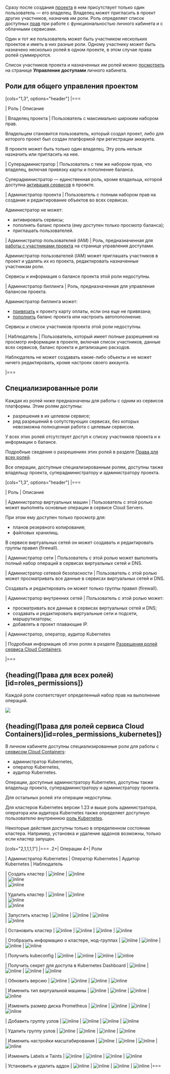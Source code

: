 Сразу после создания [проекта](../projects) в нем присутствует только один пользователь — его владелец. Владелец может пригласить в проект других участников, назначив им роли. Роль определяет список доступных [прав](#roles_permissions) при работе с функциональностью личного кабинета и с облачными сервисами.

Один и тот же пользователь может быть участником нескольких проектов и иметь в них разные роли. Одному участнику может быть назначено несколько ролей в одном проекте, в этом случае права ролей суммируются.

Список участников проекта и назначенных им ролей можно [посмотреть](../../service-management/project-settings/access-manage) на странице **Управление доступами** личного кабинета.

## Роли для общего управления проектом

[cols="1,3", options="header"]
|===

| Роль
| Описание

| Владелец проекта
| Пользователь с максимально широким набором прав.

Владельцем становится пользователь, который создал проект, либо для которого проект был создан платформой при регистрации аккаунта.

В проекте может быть только один владелец. Эту роль нельзя назначить или пригласить на нее.

| Суперадминистратор
| Пользователь с тем же набором прав, что владелец, включая привязку карты и пополнение баланса.

Суперадминистратор — единственная роль, кроме владельца, которой доступна [активация сервисов](../../service-management/activation) в проекте.

| Администратор проекта
| Пользователь с полным набором прав на создание и редактирование объектов во всех сервисах.

Администратор не может:

- активировать сервисы;
- пополнять баланс проекта (ему доступен только просмотр баланса);
- приглашать пользователей.

| Администратор пользователей (IAM)
| Роль, предназначенная для [работы с участниками проекта](../../service-management/project-settings/access-manage) на странице управления доступами.

Администратор пользователей (IAM) может приглашать участников в проект и удалять их из проекта, редактировать назначенные участникам роли.

Сервисы и информация о балансе проекта этой роли недоступны.

| Администратор биллинга
| Роль, предназначенная для управления балансом проекта.

Администратор биллинга может:

- [привязать](/ru/intro/billing/service-management/add-card) к проекту карту оплаты, если она еще не привязана;
- [пополнить](/ru/intro/billing/service-management/payment) баланс проекта или настроить автопополнение.

Сервисы и список участников проекта этой роли недоступны.

| Наблюдатель
| Пользователь, который имеет полные разрешения на просмотр информации в проекте, включая список участников, данные 
всех сервисов, баланс проекта и детализацию расходов.

Наблюдатель не может создавать какие-либо объекты и не может ничего редактировать, кроме настроек своего аккаунта.

|===

## Специализированные роли

Каждая из ролей ниже предназначены для работы с одним из сервисов платформы. Этим ролям доступны:

- разрешения в их целевом сервисе;
- ряд разрешений в сопутствующих сервисах, без которых невозможна полноценная работа с целевым сервисом.

У всех этих ролей отсутствует доступ к списку участников проекта и к информации о балансе.

Подробные сведения о разрешениях этих ролей в разделе [Права для всех ролей](#roles_permissions).

Все операции, доступные специализированным ролям, доступны также владельцу проекта, суперадминистратору и администратору проекта.

[cols="1,3", options="header"]
|===

| Роль
| Описание

| Администратор виртуальных машин
| Пользователь с этой ролью может выполнять основные операции в сервисе Cloud Servers.

При этом ему доступен только просмотр для:

- планов резервного копирования;
- файловых хранилищ.

В сервисе виртуальных сетей он может создавать и редактировать группы правил (firewall).

| Администратор сети
| Пользователь с этой ролью может выполнять полный набор операций в сервисах виртуальных сетей и DNS.

| Администратор сетевой безопасности
| Пользователь с этой ролью может просматривать все данные в сервисах виртуальных сетей и DNS.

Создавать и редактировать он может только группы правил (firewall).

| Администратор внутренних сетей
| Пользователь с этой ролью может:

- просматривать все данные в сервисах виртуальных сетей и DNS;
- создавать и редактировать виртуальные сети и подсети, маршрутизаторы;
- добавлять в проект плавающие IP.

| Администратор, оператор, аудитор Kubernetes

| Подробная информация об этих ролях в разделе [Разрешения ролей сервиса Cloud Containers](#roles_permissions_kubernetes).

|===

## {heading(Права для всех ролей)[id=roles_permissions]}

Каждой роли соответствует определенный набор прав на выполнение операций.

![](assets/roles_and_permissions_full.png)

## {heading(Права для ролей сервиса Cloud Containers)[id=roles_permissions_kubernetes]}

В личном кабинете доступны специализированные роли для работы с [сервисом Cloud Containers](/ru/kubernetes/k8s):

- администратор Kubernetes,
- оператор Kubernetes,
- аудитор Kubernetes.

Операции, доступные администратору Kubernetes, доступны также владельцу проекта, суперадминистратору и администратору проекта.

Для остальных ролей эти операции недоступны.

Для кластеров Kubernetes версии 1.23 и выше роль администратора, оператора или аудитора Kubernetes также определяет доступную пользователю внутреннюю [роль Kubernetes](/ru/kubernetes/k8s/concepts/access-management#vzaimosvyaz_roley_lichnogo_kabineta_i_kubernetes).

<info>

Некоторые действия доступны только в определенном состоянии кластера. Например, установка и удаление аддонов возможны, только если кластер запущен.

</info>

[cols="2,1,1,1,1"]
|===
.2+| Операции
4+| Роли

| Администратор Kubernetes 
| Оператор Kubernetes 
| Аудитор Kubernetes 
| Наблюдатель

| Создать кластер 
| ![](/ru/assets/check.svg "inline") 
| ![](/ru/assets/no.svg "inline")       
| ![](/ru/assets/no.svg "inline")       
| ![](/ru/assets/no.svg "inline")

| Удалить кластер 
| ![](/ru/assets/check.svg "inline") 
| ![](/ru/assets/no.svg "inline")       
| ![](/ru/assets/no.svg "inline")       
| ![](/ru/assets/no.svg "inline")

| Запустить кластер 
| ![](/ru/assets/check.svg "inline") 
| ![](/ru/assets/check.svg "inline") 
| ![](/ru/assets/no.svg "inline")       
| ![](/ru/assets/no.svg "inline")

| Остановить кластер
| ![](/ru/assets/check.svg "inline") 
| ![](/ru/assets/check.svg "inline") 
| ![](/ru/assets/no.svg "inline")
| ![](/ru/assets/no.svg "inline")

| Отобразить информацию о кластере, нод-группах
| ![](/ru/assets/check.svg "inline") 
| ![](/ru/assets/check.svg "inline") 
| ![](/ru/assets/check.svg "inline") 
| ![](/ru/assets/check.svg "inline")

| Получить kubeconfig 
| ![](/ru/assets/check.svg "inline") 
| ![](/ru/assets/check.svg "inline") 
| ![](/ru/assets/check.svg "inline") 
| ![](/ru/assets/no.svg "inline")

| Получить секрет для доступа в Kubernetes Dashboard 
| ![](/ru/assets/check.svg "inline") 
| ![](/ru/assets/check.svg "inline") 
| ![](/ru/assets/check.svg "inline") 
| ![](/ru/assets/check.svg "inline") 

| Обновить версию
| ![](/ru/assets/check.svg "inline") 
| ![](/ru/assets/check.svg "inline") 
| ![](/ru/assets/no.svg "inline")
| ![](/ru/assets/no.svg "inline")

| Изменить тип виртуальной машины
| ![](/ru/assets/check.svg "inline") 
| ![](/ru/assets/check.svg "inline") 
| ![](/ru/assets/no.svg "inline") 
| ![](/ru/assets/no.svg "inline")

| Изменить размер диска Prometheus
| ![](/ru/assets/check.svg "inline") 
| ![](/ru/assets/check.svg "inline") 
| ![](/ru/assets/no.svg "inline")
| ![](/ru/assets/no.svg "inline") 

| Добавить группу узлов
| ![](/ru/assets/check.svg "inline")
| ![](/ru/assets/check.svg "inline") 
| ![](/ru/assets/no.svg "inline")
| ![](/ru/assets/no.svg "inline") 

| Удалить группу узлов
| ![](/ru/assets/check.svg "inline")
| ![](/ru/assets/check.svg "inline") 
| ![](/ru/assets/no.svg "inline")
| ![](/ru/assets/no.svg "inline")

| Изменить настройки масштабирования
| ![](/ru/assets/check.svg "inline") 
| ![](/ru/assets/check.svg "inline") 
| ![](/ru/assets/no.svg "inline") 
| ![](/ru/assets/no.svg "inline") 

| Изменить Labels и Taints
| ![](/ru/assets/check.svg "inline") 
| ![](/ru/assets/check.svg "inline") 
| ![](/ru/assets/no.svg "inline")
| ![](/ru/assets/no.svg "inline")

| Установить и удалить аддон
| ![](/ru/assets/check.svg "inline") 
| ![](/ru/assets/check.svg "inline")
| ![](/ru/assets/no.svg "inline")
| ![](/ru/assets/no.svg "inline")
|===
